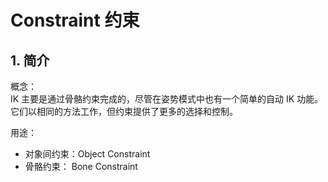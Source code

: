# Constraint 约束

## 1. 简介

概念：  
 IK 主要是通过骨骼约束完成的，尽管在姿势模式中也有一个简单的自动 IK 功能。 它们以相同的方法工作，但约束提供了更多的选择和控制。

用途：

- 对象间约束：Object Constraint
- 骨骼约束： Bone Constraint
